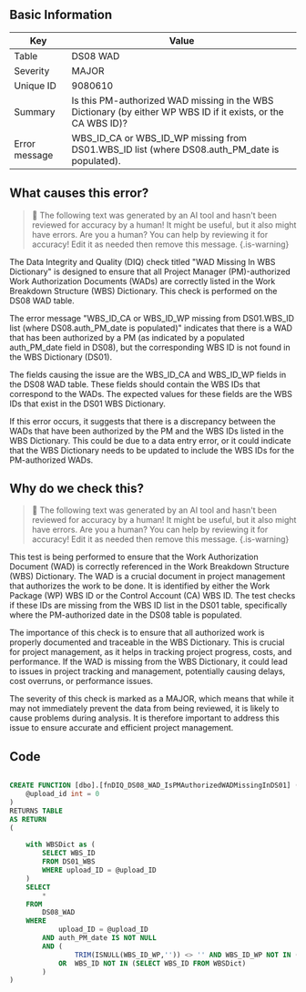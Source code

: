 ## Basic Information
| Key         | Value          |
|-------------|----------------|
| Table       | DS08 WAD |
| Severity    | MAJOR |
| Unique ID   | 9080610   |
| Summary     | Is this PM-authorized WAD missing in the WBS Dictionary (by either WP WBS ID if it exists, or the CA WBS ID)? |
| Error message | WBS_ID_CA or WBS_ID_WP missing from DS01.WBS_ID list (where DS08.auth_PM_date is populated). |

## What causes this error?

> :robot: The following text was generated by an AI tool and hasn't been reviewed for accuracy by a human! It might be useful, but it also might have errors. Are you a human? You can help by reviewing it for accuracy! Edit it as needed then remove this message.
{.is-warning}

The Data Integrity and Quality (DIQ) check titled "WAD Missing In WBS Dictionary" is designed to ensure that all Project Manager (PM)-authorized Work Authorization Documents (WADs) are correctly listed in the Work Breakdown Structure (WBS) Dictionary. This check is performed on the DS08 WAD table.

The error message "WBS_ID_CA or WBS_ID_WP missing from DS01.WBS_ID list (where DS08.auth_PM_date is populated)" indicates that there is a WAD that has been authorized by a PM (as indicated by a populated auth_PM_date field in DS08), but the corresponding WBS ID is not found in the WBS Dictionary (DS01).

The fields causing the issue are the WBS_ID_CA and WBS_ID_WP fields in the DS08 WAD table. These fields should contain the WBS IDs that correspond to the WADs. The expected values for these fields are the WBS IDs that exist in the DS01 WBS Dictionary.

If this error occurs, it suggests that there is a discrepancy between the WADs that have been authorized by the PM and the WBS IDs listed in the WBS Dictionary. This could be due to a data entry error, or it could indicate that the WBS Dictionary needs to be updated to include the WBS IDs for the PM-authorized WADs.
## Why do we check this?

> :robot: The following text was generated by an AI tool and hasn't been reviewed for accuracy by a human! It might be useful, but it also might have errors. Are you a human? You can help by reviewing it for accuracy! Edit it as needed then remove this message.
{.is-warning}

This test is being performed to ensure that the Work Authorization Document (WAD) is correctly referenced in the Work Breakdown Structure (WBS) Dictionary. The WAD is a crucial document in project management that authorizes the work to be done. It is identified by either the Work Package (WP) WBS ID or the Control Account (CA) WBS ID. The test checks if these IDs are missing from the WBS ID list in the DS01 table, specifically where the PM-authorized date in the DS08 table is populated.

The importance of this check is to ensure that all authorized work is properly documented and traceable in the WBS Dictionary. This is crucial for project management, as it helps in tracking project progress, costs, and performance. If the WAD is missing from the WBS Dictionary, it could lead to issues in project tracking and management, potentially causing delays, cost overruns, or performance issues. 

The severity of this check is marked as a MAJOR, which means that while it may not immediately prevent the data from being reviewed, it is likely to cause problems during analysis. It is therefore important to address this issue to ensure accurate and efficient project management.
## Code

```sql

CREATE FUNCTION [dbo].[fnDIQ_DS08_WAD_IsPMAuthorizedWADMissingInDS01] (
	@upload_id int = 0
)
RETURNS TABLE
AS RETURN
(
	
	with WBSDict as (
		SELECT WBS_ID
		FROM DS01_WBS
		WHERE upload_ID = @upload_ID
	)
	SELECT 
		*
	FROM
		DS08_WAD
	WHERE
			upload_ID = @upload_ID  
		AND auth_PM_date IS NOT NULL
		AND (
				TRIM(ISNULL(WBS_ID_WP,'')) <> '' AND WBS_ID_WP NOT IN (SELECT WBS_ID FROM WBSDict) 
			OR 	WBS_ID NOT IN (SELECT WBS_ID FROM WBSDict)
		)
)
```
